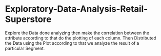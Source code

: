 # Exploratory-Data-Analysis-Retail-Superstore
Explore the Data done analyzing then make the correlation between the attribute according to that do the plotting of each column. Then Distributed the Data using the Plot according to that we analyze the result of a particular Segment.
